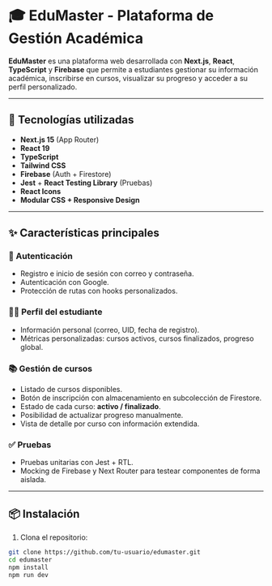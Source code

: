 # 🎓 EduMaster - Plataforma de Gestión Académica

**EduMaster** es una plataforma web desarrollada con **Next.js**, **React**, **TypeScript** y **Firebase** que permite a estudiantes gestionar su información académica, inscribirse en cursos, visualizar su progreso y acceder a su perfil personalizado.

---

## 🚀 Tecnologías utilizadas

- **Next.js 15** (App Router)
- **React 19**
- **TypeScript**
- **Tailwind CSS**
- **Firebase** (Auth + Firestore)
- **Jest** + **React Testing Library** (Pruebas)
- **React Icons**
- **Modular CSS + Responsive Design**

---

## ✨ Características principales

### 🔐 Autenticación
- Registro e inicio de sesión con correo y contraseña.
- Autenticación con Google.
- Protección de rutas con hooks personalizados.

### 🧑‍🎓 Perfil del estudiante
- Información personal (correo, UID, fecha de registro).
- Métricas personalizadas: cursos activos, cursos finalizados, progreso global.

### 📚 Gestión de cursos
- Listado de cursos disponibles.
- Botón de inscripción con almacenamiento en subcolección de Firestore.
- Estado de cada curso: **activo / finalizado**.
- Posibilidad de actualizar progreso manualmente.
- Vista de detalle por curso con información extendida.

### ✅ Pruebas
- Pruebas unitarias con Jest + RTL.
- Mocking de Firebase y Next Router para testear componentes de forma aislada.

---

## 📦 Instalación

1. Clona el repositorio:

```bash
git clone https://github.com/tu-usuario/edumaster.git
cd edumaster
npm install
npm run dev
